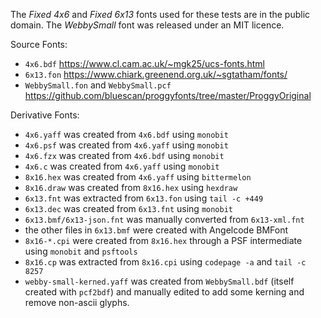 The _Fixed 4x6_ and _Fixed 6x13_ fonts used for these tests are in the public domain.
The _WebbySmall_ font was released under an MIT licence.

Source Fonts:

* `4x6.bdf` https://www.cl.cam.ac.uk/~mgk25/ucs-fonts.html
* `6x13.fon` https://www.chiark.greenend.org.uk/~sgtatham/fonts/
* `WebbySmall.fon` and `WebbySmall.pcf` https://github.com/bluescan/proggyfonts/tree/master/ProggyOriginal

Derivative Fonts:

* `4x6.yaff` was created from `4x6.bdf` using `monobit`
* `4x6.psf` was created from `4x6.yaff` using `monobit`
* `4x6.fzx` was created from `4x6.bdf` using `monobit`
* `4x6.c` was created from `4x6.yaff` using `monobit`
* `8x16.hex` was created from `4x6.yaff` using `bittermelon`
* `8x16.draw` was created from `8x16.hex` using `hexdraw`
* `6x13.fnt` was extracted from `6x13.fon` using `tail -c +449`
* `6x13.dec` was created from `6x13.fnt` using `monobit`
* `6x13.bmf/6x13-json.fnt` was manually converted from `6x13-xml.fnt`
* the other files in `6x13.bmf` were created with Angelcode BMFont
* `8x16-*.cpi` were created from `8x16.hex` through a PSF intermediate using `monobit` and `psftools`
* `8x16.cp` was extracted from `8x16.cpi` using `codepage -a` and `tail -c 8257`
* `webby-small-kerned.yaff` was created from `WebbySmall.bdf` (itself created with `pcf2bdf`)
  and manually edited to add some kerning and remove non-ascii glyphs.
